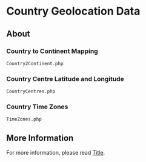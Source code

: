 Country Geolocation Data
===========

About
-----

### Country to Continent Mapping

`Country2Continent.php`

### Country Centre Latitude and Longitude

`CountryCentres.php`

### Country Time Zones

`TimeZones.php`

More Information
----------------

For more information, please read [Title](URL).

